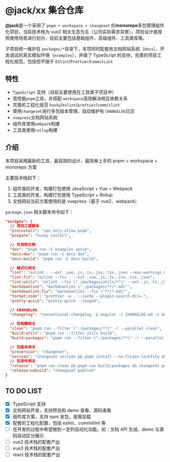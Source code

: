 # @jack/xx 集合仓库

**@jack**是一个采用了 `pnpm + workspace + changeset` 的**monorepo**多包管理组件化项目，当前技术栈为 vue2 相关生态为主（公司实际需求背景），项目设计是按照使用场景进行划分，目前主要包括基础组件、高级组件、工具类库等。

子项目统一维护在 `packages/*`目录下，本项同时配套有文档网站系统（`docs`）、开发调试的真实模拟环境（`examples`），并做了 TypeScript 的支持，完善的项目工程化规范，包括但不限于 `ESlint`/`Prettier`/`CommitLint`

## 特性

- `TypeScript` 支持（目前主要使用在工具类子项目中）
- 高性能`pnpm`工具，并搭配 `workspace`高效解决相互依赖关系
- 完善的工程化规范 `husky`/`eslint`/`prettier`/`commitlint`
- 使用`changeset`进行多包版本管理，自动维护有 `CHANGELOG`日志
- `vuepress`文档网站系统
- 组件库使用`webpack`构建
- 工具类使用`rollup`构建

## 介绍

本项目采用最新的工具、最高效的设计、最简单上手的 pnpm + workspace + monorepo 方案

主要技术栈如下：

1. 组件类的开发、构建打包使用 JavaScript + Vue + Webpack
2. 工具类的开发、构建打包使用 TypeScript + Rollup
3. 文档网站当前方案使用的是 vuepress（基于 vue2、webpack）

`package.json` 相关脚本命令如下：

```json
"scripts": {
  // 项目工程脚本
  "preinstall": "npx only-allow pnpm",
  "prepare": "husky install",

  // 开发和文档
  "dev": "pnpm run -C examples serve",
  "docs:dev": "pnpm run -C docs dev",
  "docs:build": "pnpm run -C docs build",

  // 格式化相关
  "lint": "eslint . --ext .vue,.js,.ts,.jsx,.tsx,.json --max-warnings 0",
  "lint:fix": "eslint --fix . --ext .vue,.js,.ts,.jsx,.tsx,.json",
  "lint:utils": "eslint --fix \"./packages/utils/**\" --ext .js,.ts,.json",
  "markdownlint": "markdownlint \"./packages/**/*.md\"",
  "markdownlint:fix": "markdownlint --fix \"**/*.md\"",
  "format:code": "prettier -w . --cache --plugin-search-dir=.",
  "pretty-quick": "pretty-quick --staged",

  // CHANGELOG
  "changelog": "conventional-changelog -p angular -i CHANGELOG.md -s && git add CHANGELOG.md",

  // 包构建相关
  "clean": "pnpm run --filter \"./packages/**\" -r --parallel clean",
  "build:utils": "pnpm run --filter utils build",
  "build:packages": "pnpm run --filter \"./packages/**\" -r --parallel build",

  // 包版本相关
  "preversion": "changeset",
  "version": "changeset version && pnpm install --no-frozen-lockfile && pnpm run format:code",
  // 包发布相关
  "release": "pnpm run clean && pnpm run build:packages && changeset publish",
  "release:nobuild": "changeset publish"
}
```

## TO DO LIST

- [x] TypeScript 支持
- [x] 文档网站开发，支持预览和 demo 查看、源码查看
- [x] 组件库方案，支持 npm 发包，按需加载
- [x] 配套的工程化配置，包括 eslint、commitlint 等
- [ ] 在开发的过程中希望做到一定的自动化功能，如：文档 API 生成、demo 与源码自动区分展示
- [ ] vue2 技术栈的配套产出
- [ ] vue3 技术栈的配套产出
- [ ] react 技术栈的配套产出
